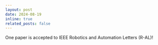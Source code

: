```yaml
---
layout: post
date: 2024-08-19
inline: true
related_posts: false
---
```


One paper is accepted to IEEE Robotics and Automation Letters (R-AL)!
